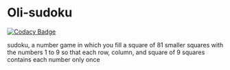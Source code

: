 # Oli-sudoku

[![Codacy Badge](https://api.codacy.com/project/badge/Grade/f00b012fa47a44899ce5880edf4c158f)](https://www.codacy.com/app/sex.xiaoyee/oli-sudoku?utm_source=github.com&utm_medium=referral&utm_content=ochukai/oli-sudoku&utm_campaign=badger)

sudoku, a number game in which you fill a square of 81 smaller squares with the numbers 1 to 9 so that each row, column, and square of 9 squares contains each number only once